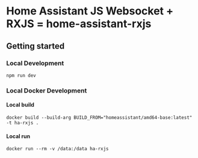# Home Assistant JS Websocket + RXJS = home-assistant-rxjs

## Getting started

### Local Development

`npm run dev`

### Local Docker Development

#### Local build

`docker build --build-arg BUILD_FROM="homeassistant/amd64-base:latest" -t ha-rxjs .`

#### Local run

`docker run --rm -v /data:/data ha-rxjs`

